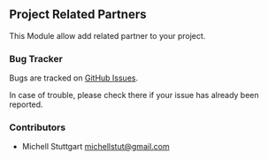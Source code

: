 ## Project Related Partners

This Module allow add related partner to your project.

### Bug Tracker

Bugs are tracked on [GitHub Issues](https://github.com/multidadosti-erp/multidadosti-addons/issues).

In case of trouble, please check there if your issue has already been reported.

### Contributors

* Michell Stuttgart <michellstut@gmail.com>
